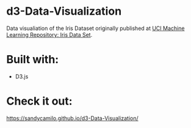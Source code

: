 # d3-Data-Visualization

Data visualiation of the Iris Dataset originally published at [UCI Machine Learning Repository: Iris Data Set](https://archive.ics.uci.edu/ml/datasets/Iris).

# Built with:

- D3.js

# Check it out:

https://sandycamilo.github.io/d3-Data-Visualization/
